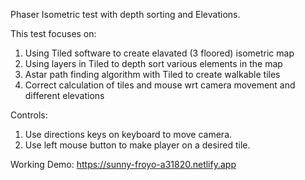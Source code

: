 Phaser Isometric test with depth sorting and Elevations.

This test focuses on:

1. Using Tiled software to create elavated (3 floored) isometric map
2. Using layers in Tiled to depth sort various elements in the map
3. Astar path finding algorithm with Tiled to create walkable tiles
4. Correct calculation of tiles and mouse wrt camera movement and different elevations

Controls:

1. Use directions keys on keyboard to move camera.
2. Use left mouse button to make player on a desired tile.

Working Demo: https://sunny-froyo-a31820.netlify.app
